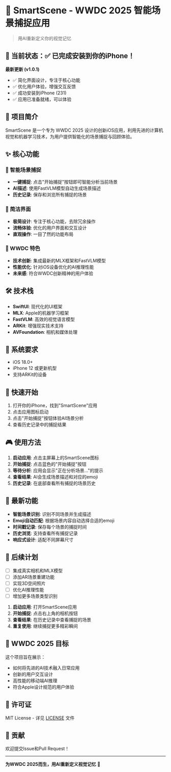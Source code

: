 # 🎯 SmartScene - WWDC 2025 智能场景捕捉应用

> 用AI重新定义你的视觉记忆

## 📱 当前状态：✅ 已完成安装到你的iPhone！

**最新更新 (v1.0.1)**
- ✅ 简化界面设计，专注于核心功能
- ✅ 优化用户体验，增强交互反馈
- ✅ 成功安装到iPhone (231)
- ✅ 应用已准备就绪，可以体验

## 🌟 项目简介

SmartScene 是一个专为 WWDC 2025 设计的创新iOS应用，利用先进的计算机视觉和机器学习技术，为用户提供智能化的场景捕捉与回顾体验。

## ✨ 核心功能

### 🎥 智能场景捕捉
- **一键捕捉**: 点击"开始捕捉"按钮即可智能分析当前场景
- **AI描述**: 使用FastVLM模型自动生成场景描述
- **历史记录**: 保存和浏览所有捕捉的场景

### 📱 简洁界面
- **极简设计**: 专注于核心功能，去除冗余操作
- **流畅体验**: 优化的用户界面和交互设计
- **直观操作**: 一目了然的功能布局

### 🎯 WWDC 特色
- **技术创新**: 集成最新的MLX框架和FastVLM模型
- **性能优化**: 针对iOS设备优化的AI推理性能
- **未来感**: 符合WWDC创新精神的用户体验

## 🛠 技术栈

- **SwiftUI**: 现代化的UI框架
- **MLX**: Apple的机器学习框架
- **FastVLM**: 高效的视觉语言模型
- **ARKit**: 增强现实技术支持
- **AVFoundation**: 相机和媒体处理

## 📱 系统要求

- iOS 18.0+
- iPhone 12 或更新机型
- 支持ARKit的设备

## 🚀 快速开始

1. 打开你的iPhone，找到"SmartScene"应用
2. 点击应用图标启动
3. 点击"开始捕捉"按钮体验AI场景分析
4. 查看历史记录中的捕捉结果

## 🎮 使用方法

1. **启动应用**: 点击主屏幕上的SmartScene图标
2. **开始捕捉**: 点击蓝色的"开始捕捉"按钮
3. **等待分析**: 应用会显示"正在分析场景..."的提示
4. **查看结果**: AI会生成场景描述和对应的emoji
5. **历史记录**: 在底部查看所有捕捉的场景历史

## 📝 最新功能

- **智能场景识别**: 识别不同场景并生成描述
- **Emoji自动匹配**: 根据场景内容自动选择合适的emoji
- **时间戳记录**: 保存每个场景的捕捉时间
- **历史浏览**: 支持查看所有捕捉记录
- **响应式设计**: 适配不同屏幕尺寸

## 🔄 后续计划

- [ ] 集成真实相机和MLX模型
- [ ] 添加AR场景重建功能
- [ ] 实现3D空间照片
- [ ] 优化AI推理性能
- [ ] 增加更多场景类型识别

1. **启动应用**: 打开SmartScene应用
2. **开始捕捉**: 点击右上角的相机按钮
3. **查看结果**: 在历史记录中查看捕捉的场景
4. **重复使用**: 继续捕捉更多精彩瞬间

## 🎯 WWDC 2025 目标

这个项目旨在展示：
- 如何将先进的AI技术融入日常应用
- 创新的用户交互设计
- 高性能的移动端AI推理
- 符合Apple设计规范的用户体验

## 📄 许可证

MIT License - 详见 [LICENSE](LICENSE) 文件

## 🤝 贡献

欢迎提交Issue和Pull Request！

---

**为WWDC 2025而生，用AI重新定义视觉记忆** 🚀
